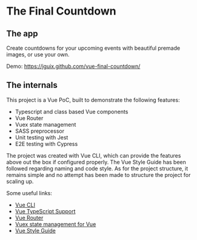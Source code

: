# The Final Countdown

## The app

Create countdowns for your upcoming events with beautiful premade images, or use your own.

Demo:
https://jguix.github.com/vue-final-countdown/

## The internals

This project is a Vue PoC, built to demonstrate the following features:

- Typescript and class based Vue components
- Vue Router
- Vuex state management
- SASS preprocessor
- Unit testing with Jest
- E2E testing with Cypress

The project was created with Vue CLI, which can provide the features above out the box if configured properly. The Vue Style Guide has been followed regarding naming and code style. As for the project structure, it remains simple and no attempt has been made to structure the project for scaling up.

Some useful links:

- [Vue CLI](https://cli.vuejs.org/)
- [Vue TypeScript Support](https://vuejs.org/v2/guide/typescript.html)
- [Vue Router](https://router.vuejs.org/)
- [Vuex state management for Vue](https://vuex.vuejs.org/)
- [Vue Style Guide](https://vuejs.org/v2/style-guide/)

